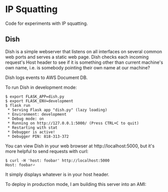 # IP Squatting

Code for experiments with IP squatting.


## Dish

Dish is a simple webserver that listens on all interfaces on several common web
ports and serves a static web page. Dish checks each incoming request's Host
header to see if it is something other than current machine's own name, i.e.
is somebody pointing their own name at our machine? 

Dish logs events to AWS Document DB.

To run Dish in development mode:

    $ export FLASK_APP=dish.py
    $ export FLASK_ENV=development
    $ flask run
     * Serving Flask app "dish.py" (lazy loading)
     * Environment: development
     * Debug mode: on
     * Running on http://127.0.0.1:5000/ (Press CTRL+C to quit)
     * Restarting with stat
     * Debugger is active!
     * Debugger PIN: 818-313-372

You can view Dish in your web browser at http://localhost:5000, but it's more 
helpful to send requests with curl:

    $ curl -H 'host: foobar' http://localhost:5000
    Host: foobar⏎

It simply displays whatever is in your host header.

To deploy in production mode, I am building this server into an AMI:
